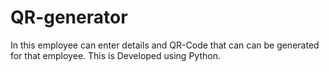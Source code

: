 # QR-generator
In this employee can enter details and QR-Code that can can be generated for that employee. This is Developed using Python.
